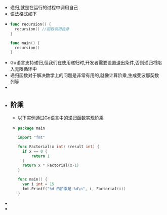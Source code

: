 - 递归,就是在运行的过程中调用自己
- 语法格式如下
- ```go
  func recursion() {
    recursion() //函数调用自身
  }
  
  func main() {
    recursion()
  }
  ```
- Go语言支持递归,但我们在使用递归时,开发者需要设置退出条件,否则递归将陷入无限循环中
- 递归函数对于解决数学上的问题是非常有用的,就像计算阶乘,生成斐波那契数列等
-
- ## 阶乘
	- 以下实例通过Go语言中的递归函数实现阶乘
	- ```go
	  package main
	  
	  import "fmt"
	  
	  func Factorial(x int) (result int) {
	  	if x == 0 {
	  		return 1
	  	}
	  	return x * Factorial(x-1)
	  }
	  
	  func main() {
	  	var i int = 15
	  	fmt.Printf("%d 的阶乘是 %d\n", i, Factorial(i))
	  }
	  ```
-
-